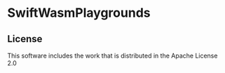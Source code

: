 # SwiftWasmPlaygrounds

## License
This software includes the work that is distributed in the Apache License 2.0
